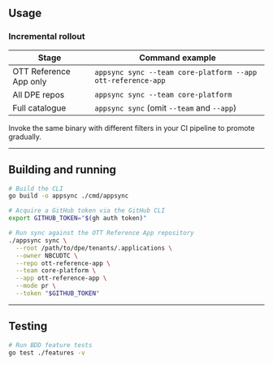 ## Usage

### Incremental rollout

| Stage                  | Command example                                             |
|------------------------|-------------------------------------------------------------|
| OTT Reference App only | `appsync sync --team core-platform --app ott-reference-app` |
| All DPE repos          | `appsync sync --team core-platform`                         |
| Full catalogue         | `appsync sync` (omit `--team` and `--app`)                  |

Invoke the same binary with different filters in your CI pipeline to promote gradually.

---

## Building and running

```bash
# Build the CLI
go build -o appsync ./cmd/appsync

# Acquire a GitHub token via the GitHub CLI
export GITHUB_TOKEN="$(gh auth token)"

# Run sync against the OTT Reference App repository
./appsync sync \
  --root /path/to/dpe/tenants/.applications \
  --owner NBCUDTC \
  --repo ott-reference-app \
  --team core-platform \
  --app ott-reference-app \
  --mode pr \
  --token "$GITHUB_TOKEN"
```

---

## Testing

```bash
# Run BDD feature tests
go test ./features -v
```
